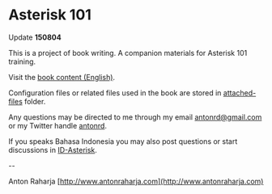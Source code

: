 Asterisk 101
============

Update **150804**

This is a project of book writing. A companion materials for Asterisk 101 training.

Visit the [book content (English)](book-contents/en).

Configuration files or related files used in the book are stored in [attached-files](attached-files) folder.

Any questions may be directed to me through my email antonrd@gmail.com or my Twitter handle [antonrd](http://twitter.com/antonrd).

If you speaks Bahasa Indonesia you may also post questions or start discussions in [ID-Asterisk](http://asterisk.id).

--

Anton Raharja
[http://www.antonraharja.com](http://www.antonraharja.com)
